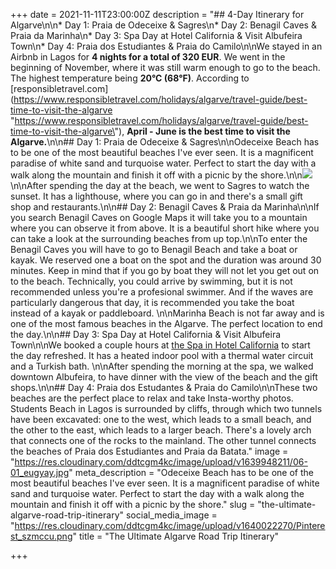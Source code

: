 +++
date = 2021-11-11T23:00:00Z
description = "## 4-Day Itinerary for Algarve\n\n* Day 1: Praia de Odeceixe & Sagres\n* Day 2: Benagil Caves & Praia da Marinha\n* Day 3: Spa Day at Hotel California & Visit Albufeira Town\n* Day 4: Praia dos Estudiantes & Praia do Camilo\n\nWe stayed in an Airbnb in Lagos for **4 nights for a total of 320 EUR**. We went in the beginning of November, where it was still warm enough to go to the beach. The highest temperature being **20°C (68°F)**. According to [responsibletravel.com](https://www.responsibletravel.com/holidays/algarve/travel-guide/best-time-to-visit-the-algarve \"https://www.responsibletravel.com/holidays/algarve/travel-guide/best-time-to-visit-the-algarve\"), **April - June is the best time to visit the Algarve.**\n\n## Day 1: Praia de Odeceixe & Sagres\n\nOdeceixe Beach has to be one of the most beautiful beaches I've ever seen. It is a magnificent paradise of white sand and turquoise water. Perfect to start the day with a walk along the mountain and finish it off with a picnic by the shore.\n\n![](https://res.cloudinary.com/ddtcgm4kc/image/upload/v1639948211/06-01_eugyay.jpg)\n\nAfter spending the day at the beach, we went to Sagres to watch the sunset. It has a lighthouse, where you can go in and there's a small gift shop and restaurants.\n\n## Day 2: Benagil Caves & Praia da Marinha\n\nIf you search Benagil Caves on Google Maps it will take you to a mountain where you can observe it from above. It is a beautiful short hike where you can take a look at the surrounding beaches from up top.\n\nTo enter the Benagil Caves you will have to go to Benagil Beach and take a boat or kayak. We reserved one a boat on the spot and the duration was around 30 minutes. Keep in mind that if you go by boat they will not let you get out on to the beach. Technically, you could arrive by swimming, but it is not recommended unless you're a profesional swimmer. And if the waves are particularly dangerous that day, it is recommended you take the boat instead of a kayak or paddleboard. \n\nMarinha Beach is not far away and is one of the most famous beaches in the Algarve. The perfect location to end the day.\n\n## Day 3: Spa Day at Hotel California & Visit Albufeira Town\n\nWe booked a couple hours at [the Spa in Hotel California](https://detailshotels.com/en/california/dspa/) to start the day refreshed. It has a heated indoor pool with a thermal water circuit and a Turkish bath. \n\nAfter spending the morning at the spa, we walked downtown Albufeira, to have dinner with the view of the beach and the gift shops.\n\n## Day 4: Praia dos Estudantes & Praia do Camilo\n\nThese two beaches are the perfect place to relax and take Insta-worthy photos. Students Beach in Lagos is surrounded by cliffs, through which two tunnels have been excavated: one to the west, which leads to a small beach, and the other to the east, which leads to a larger beach. There's a lovely arch that connects one of the rocks to the mainland. The other tunnel connects the beaches of Praia dos Estudiantes and Praia da Batata."
image = "https://res.cloudinary.com/ddtcgm4kc/image/upload/v1639948211/06-01_eugyay.jpg"
meta_description = "Odeceixe Beach has to be one of the most beautiful beaches I've ever seen. It is a magnificent paradise of white sand and turquoise water. Perfect to start the day with a walk along the mountain and finish it off with a picnic by the shore."
slug = "the-ultimate-algarve-road-trip-itinerary"
social_media_image = "https://res.cloudinary.com/ddtcgm4kc/image/upload/v1640022270/Pinterest_szmccu.png"
title = "The Ultimate Algarve Road Trip Itinerary"

+++

